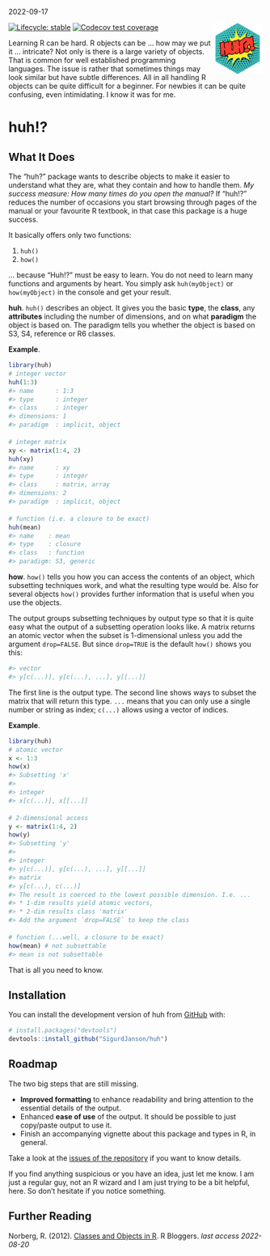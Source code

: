 2022-09-17

<!-- README.md is generated from README.Rmd. Please edit that file -->

<img src="vignettes/img/logo_huh.svg" align="right" width="20%"/>

<!-- badges: start -->

[![Lifecycle:
stable](https://img.shields.io/badge/lifecycle-stable-brightgreen.svg)](https://lifecycle.r-lib.org/articles/stages.html#stable)
[![Codecov test
coverage](https://codecov.io/gh/SigurdJanson/huh/branch/main/graph/badge.svg)](https://app.codecov.io/gh/SigurdJanson/huh?branch=main)
<!-- badges: end -->

Learning R can be hard. R objects can be … how may we put it …
intricate? Not only is there is a large variety of objects. That is
common for well established programming languages. The issue is rather
that sometimes things may look similar but have subtle differences. All
in all handling R objects can be quite difficult for a beginner. For
newbies it can be quite confusing, even intimidating. I know it was for
me.

# huh!?

## What It Does

The “huh?” package wants to describe objects to make it easier to
understand what they are, what they contain and how to handle them. *My
success measure: How many times do you open the manual?* If “huh!?”
reduces the number of occasions you start browsing through pages of the
manual or your favourite R textbook, in that case this package is a huge
success.

It basically offers only two functions:

1.  `huh()`
2.  `how()`

… because “Huh!?” must be easy to learn. You do not need to learn many
functions and arguments by heart. You simply ask `huh(myObject)` or
`how(myObject)` in the console and get your result.

**huh**. `huh()` describes an object. It gives you the basic **type**,
the **class**, any **attributes** including the number of dimensions,
and on what **paradigm** the object is based on. The paradigm tells you
whether the object is based on S3, S4, reference or R6 classes.

**Example**.

``` r
library(huh)
# integer vector
huh(1:3)
#> name      : 1:3
#> type      : integer
#> class     : integer
#> dimensions: 1
#> paradigm  : implicit, object

# integer matrix
xy <- matrix(1:4, 2)
huh(xy)
#> name      : xy
#> type      : integer
#> class     : matrix, array
#> dimensions: 2
#> paradigm  : implicit, object

# function (i.e. a closure to be exact)
huh(mean)
#> name    : mean
#> type    : closure
#> class   : function
#> paradigm: S3, generic
```

**how**. `how()` tells you how you can access the contents of an object,
which subsetting techniques work, and what the resulting type would be.
Also for several objects `how()` provides further information that is
useful when you use the objects.

The output groups subsetting techniques by output type so that it is
quite easy what the output of a subsetting operation looks like. A
matrix returns an atomic vector when the subset is 1-dimensional unless
you add the argument `drop=FALSE`. But since `drop=TRUE` is the default
`how()` shows you this:

``` r
#> vector 
#> y[c(...)], y[c(...), ...], y[[...]]
```

The first line is the output type. The second line shows ways to subset
the matrix that will return this type. `...` means that you can only use
a single number or string as index; `c(...)` allows using a vector of
indices.

**Example**.

``` r
library(huh)
# atomic vector
x <- 1:3
how(x)
#> Subsetting 'x'
#> 
#> integer 
#> x[c(...)], x[[...]]

# 2-dimensional access
y <- matrix(1:4, 2)
how(y)
#> Subsetting 'y'
#> 
#> integer 
#> y[c(...)], y[c(...), ...], y[[...]]
#> matrix 
#> y[c(...), c(...)]
#> The result is coerced to the lowest possible dimension. I.e. ... 
#> * 1-dim results yield atomic vectors, 
#> * 2-dim results class 'matrix' 
#> Add the argument `drop=FALSE` to keep the class

# function (...well, a closure to be exact)
how(mean) # not subsettable
#> mean is not subsettable
```

That is all you need to know.

## Installation

You can install the development version of huh from
[GitHub](https://github.com/) with:

``` r
# install.packages("devtools")
devtools::install_github("SigurdJanson/huh")
```

## Roadmap

The two big steps that are still missing.

-   **Improved formatting** to enhance readability and bring attention
    to the essential details of the output.
-   Enhanced **ease of use** of the output. It should be possible to
    just copy/paste output to use it.
-   Finish an accompanying vignette about this package and types in R,
    in general.

Take a look at the [issues of the
repository](https://github.com/SigurdJanson/huh/issues) if you want to
know details.

If you find anything suspicious or you have an idea, just let me know. I
am just a regular guy, not an R wizard and I am just trying to be a bit
helpful, here. So don’t hesitate if you notice something.

## Further Reading

Norberg, R. (2012). [Classes and Objects in
R](https://www.r-bloggers.com/2012/10/classes-and-objects-in-r/). R
Bloggers. *last access 2022-08-20*
